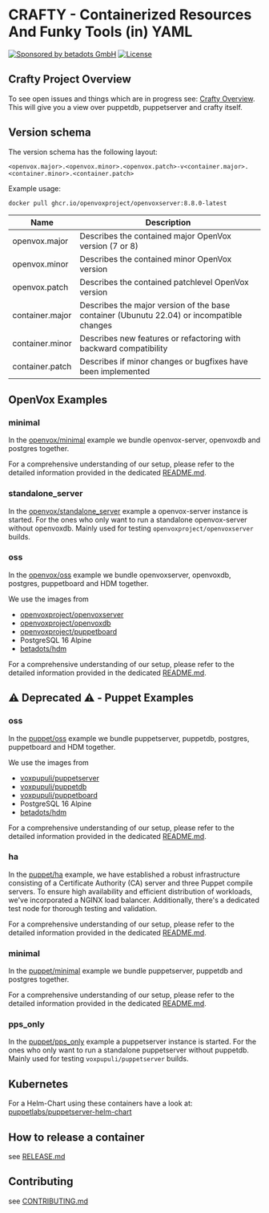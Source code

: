 # CRAFTY - Containerized Resources And Funky Tools (in) YAML

[![Sponsored by betadots GmbH](https://img.shields.io/badge/Sponsored%20by-betadots%20GmbH-blue.svg)](https://www.betadots.de)
[![License](https://img.shields.io/github/license/voxpupuli/crafty.svg)](https://github.com/voxpupuli/crafty/blob/main/LICENSE)

## Crafty Project Overview

To see open issues and things which are in progress see:
[Crafty Overview](https://github.com/orgs/voxpupuli/projects/8/views/1).
This will give you a view over puppetdb, puppetserver and crafty itself.

## Version schema

The version schema has the following layout:

```text
<openvox.major>.<openvox.minor>.<openvox.patch>-v<container.major>.<container.minor>.<container.patch>
```

Example usage:

```shell
docker pull ghcr.io/openvoxproject/openvoxserver:8.8.0-latest
```

| Name | Description |
| --- | --- |
| openvox.major | Describes the contained major OpenVox version (7 or 8) |
| openvox.minor | Describes the contained minor OpenVox version |
| openvox.patch | Describes the contained patchlevel OpenVox version |
| container.major | Describes the major version of the base container (Ubunutu 22.04) or incompatible changes |
| container.minor | Describes new features or refactoring with backward compatibility |
| container.patch | Describes if minor changes or bugfixes have been implemented |

## OpenVox Examples

### minimal

In the [openvox/minimal](openvox/minimal) example we bundle openvox-server, openvoxdb and postgres together.

For a comprehensive understanding of our setup, please refer to the detailed information provided in the dedicated [README.md](openvox/minimal/README.md).

### standalone_server

In the [openvox/standalone_server](openvox/standalone_server) example a openvox-server instance is started.
For the ones who only want to run a standalone openvox-server without openvoxdb.
Mainly used for testing `openvoxproject/openvoxserver` builds.

### oss

In the [openvox/oss](openvox/oss) example we bundle openvoxserver, openvoxdb, postgres, puppetboard and HDM together.

We use the images from

- [openvoxproject/openvoxserver](https://github.com/openvoxproject/container-openvoxserver)
- [openvoxproject/openvoxdb](https://github.com/openvoxproject/container-openvoxdb)
- [openvoxproject/puppetboard](https://github.com/voxpupuli/puppetboard)
- PostgreSQL 16 Alpine
- [betadots/hdm](https://github.com/betadots/hdm)

For a comprehensive understanding of our setup, please refer to the detailed information provided in the dedicated [README.md](openvox/oss/README.md).

## ⚠️ Deprecated ⚠️ - Puppet Examples

### oss

In the [puppet/oss](puppet/oss) example we bundle puppetserver, puppetdb, postgres, puppetboard and HDM together.

We use the images from

- [voxpupuli/puppetserver](https://github.com/voxpupuli/container-puppetserver)
- [voxpupuli/puppetdb](https://github.com/voxpupuli/container-puppetdb)
- [voxpupuli/puppetboard](https://github.com/voxpupuli/puppetboard)
- PostgreSQL 16 Alpine
- [betadots/hdm](https://github.com/betadots/hdm)

For a comprehensive understanding of our setup, please refer to the detailed information provided in the dedicated [README.md](puppet/oss/README.md).

### ha

In the [puppet/ha](puppet/ha) example, we have established a robust infrastructure consisting of a Certificate Authority (CA) server and three Puppet compile servers. To ensure high availability and efficient distribution of workloads, we've incorporated a NGINX load balancer. Additionally, there's a dedicated test node for thorough testing and validation.

For a comprehensive understanding of our setup, please refer to the detailed information provided in the dedicated [README.md](puppet/ha/README.md).

### minimal

In the [puppet/minimal](puppet/minimal) example we bundle puppetserver, puppetdb and postgres together.

For a comprehensive understanding of our setup, please refer to the detailed information provided in the dedicated [README.md](puppet/minimal/README.md).

### pps_only

In the [puppet/pps_only](puppet/pps_only/) example a puppetserver instance is started. For the ones who only want to run a standalone puppetserver without puppetdb. Mainly used for testing `voxpupuli/puppetserver` builds.

## Kubernetes

For a Helm-Chart using these containers have a look at: [puppetlabs/puppetserver-helm-chart](https://github.com/puppetlabs/puppetserver-helm-chart)

## How to release a container

see [RELEASE.md](RELEASE.md)

## Contributing

see [CONTRIBUTING.md](CONTRIBUTING.md)
